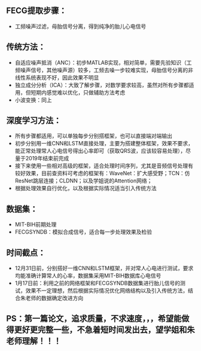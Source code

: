 ## FECG提取步骤：

* 工频噪声过滤，母胎信号分离，得到纯净的胎儿心电信号

## 传统方法：

* 自适应噪声抵消（ANC）：初步MATLAB实现，相对简单，需要先验知识（工频噪声信号，其他噪声源）较多，工频去噪一步较难实现，母胎信号分离的非线性系统表现不好，因此效果不明显
* 独立成分分析（ICA）：大致了解步骤，对数学要求较高，虽然对所有步骤都适用，但短期内感觉难以优化，只做辅助方法考虑
* 小波变换：同上

## 深度学习方法：

* 所有步骤都适用，可以单独每步分别搭框架，也可以直接端对端输出
* 初步分别用一维CNN和LSTM直接处理，主要为搭建整体框架，效果不要求，能正常处理常人心电信号得出心率即可（获取QRS波，应该较容易处理），尽量于2019年结束前完成
* 接下来使用一些相对高级的框架，适合处理时间序列，尤其是音频信号处理有较好效果，目前查资料可考虑的框架有：WaveNet：扩大感受野；TCN：仿ResNet跳层连接；CLDNN；以及学姐说的Attention网络；
* 根据处理效果自行优化，以及根据实际情况适当引入传统方法

## 数据集：

* MIT-BIH前期处理
* FECGSYNDB：模拟合成信号，适合每一步处理效果及检验

## 时间截点：

* 12月31日前，分别搭好一维CNN和LSTM框架，并对常人心电进行测试，要求均能准确计算常人的心率，数据集采用MIT-BIH数据库心电信号
* 1月17日前：利用之前的网络框架和FECGSYNDB数据集进行胎儿信号的测试，效果不一定理想，然后根据实际情况优化网络结构以及引入传统方法，结合朱老师的数据确定改进方向

## PS：第一篇论文，追求质量，不求速度，，，希望能做得更好更完整一些，不急着短时间发出去，望学姐和朱老师理解！！！